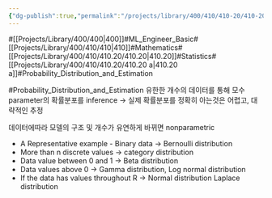 ```yaml
---
{"dg-publish":true,"permalink":"/projects/library/400/410/410-20/410-20-a/","noteIcon":"0","created":"2024-02-07T09:39:54.813+09:00","updated":"2024-02-26T21:24:09.627+09:00"}
---
```


#[[Projects/Library/400/400\|400]]#ML_Engineer_Basic#[[Projects/Library/400/410/410\|410]]#Mathematics#[[Projects/Library/400/410/410.20/410.20\|410.20]]#Statistics#[[Projects/Library/400/410/410.20/410.20 a\|410.20 a]]#Probability_Distribution_and_Estimation






#Probability_Distribution_and_Estimation 
 유한한 개수의 데이터를 통해 모수parameter의 확률분포를 inference -> 실제 확률분포를 정확히 아는것은 어렵고, 대략적인 추정
 
 데이터에따라 모델의 구조 및 개수가 유연하게 바뀌면 nonparametric
 
 - A Representative example - Binary data -> Bernoulli distribution
 - More than n discrete values -> category distribution 
 - Data value between 0 and 1 -> Beta distribution 
 - Data values above 0 -> Gamma distribution, Log normal distribution 
 - If the data has values throughout R -> Normal distribution Laplace distribution